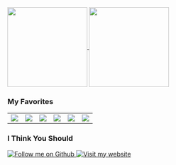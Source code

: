 <a href="https://github.com/emredv">
  <img align="center" height="180" src="https://github-readme-stats.vercel.app/api?username=emredv&show_icons=true&theme=compact" />
</a>    
<a href="https://github.com/emredv">
  <img align="center" height="180" src="https://github-readme-stats.vercel.app/api/top-langs/?username=emredv&layout=compact&theme=compact" />
</a>

<h3 align="left">My Favorites</h3>
<table>
  <tbody>
   <tr>
    <td><img src="https://img.shields.io/static/v1.svg?label=200%&message=HTML&color=white" /></td>
    <td><img src="https://img.shields.io/static/v1.svg?label=0.5%&message=PHP&color=blue" /></td>
    <td><img src="https://img.shields.io/static/v1.svg?label=0.4%&message=Javascript&color=yellow" /></td>
    <td><img src="https://img.shields.io/static/v1.svg?label=0.3%&message=Swift&color=orange" /></td>
    <td><img src="https://img.shields.io/static/v1.svg?label=0.2%&message=Java&color=red" /></td>
    <td><img src="https://img.shields.io/static/v1.svg?label=0.1%&message=CSharp&color=gray" /></td>
  </tr>
 </tbody>
</table>

<h3 align="left">I Think You Should</h3>
<a href="https://github.com/emredv">
  <img alt="Follow me on Github" src="https://img.shields.io/static/v1.svg?label=GITHUB&message=FOLLOW&color=lightgray&style=for-the-badge&logo=github">
</a>
<a href="https://emre.red/">
  <img alt="Visit my website" src="https://img.shields.io/static/v1.svg?label=emre.red&message=VISIT&color=red&style=for-the-badge&logo=internet-explorer">
</a>
